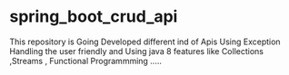 # spring_boot_crud_api
This repository is Going Developed different ind of Apis Using Exception Handling the user friendly and Using java 8 features like Collections ,Streams , Functional Programmming .....

